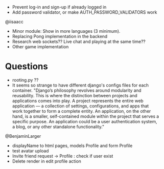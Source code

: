 - Prevent log-in and sign-up if already logged in
- Add password validator, or make AUTH_PASSWORD_VALIDATORS work

@iisaacc
-	Minor module: Show in more languages (3 minimum).
-	Replacing Pong implementation in the backend
-	Research web sockets?? Live chat and playing at the same time??
-	Other game implementation
  # Questions
  - rooting.py ??
  - It seems so strange to have different django's configs files for each container. "Django’s philosophy revolves around modularity and reusability. This is where the distinction between projects and applications comes into play. A project represents the entire web application — a collection of settings, configurations, and apps that work together to form a complete entity. An application, on the other hand, is a smaller, self-contained module within the project that serves a specific purpose. An application could be a user authentication system, a blog, or any other standalone functionality."


  @BenjaminLarger
- displayName to html pages, models Profile and form Profile
- test avatar upload
- Invite friend request -> Profile : check if user exist
- Delete render in edit profile action